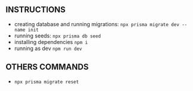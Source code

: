 ## INSTRUCTIONS
 - creating database and running migrations: `npx prisma migrate dev --name init`
 - running seeds: `npx prisma db seed`
 - installing dependencies `npm i`
 - running as dev `npm run dev`

## OTHERS COMMANDS
 - `npx prisma migrate reset`